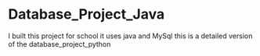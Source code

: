 # Database_Project_Java
I built this project for school it uses java and MySql this is a detailed version of the database_project_python
